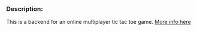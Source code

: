 ### Description:

This is a backend for an online multiplayer tic tac toe game. [More info here](https://github.com/Silverun/x_o-client)
